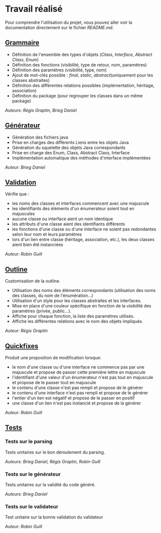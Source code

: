 # Travail réalisé

Pour comprendre l'utilisation du projet, vous pouvez aller voir la documentation directement sur le fichier *README.md*.

## [Grammaire](https://gitlab.insa-rennes.fr/Regis.Graptin/dsl-uml/-/blob/master/org.xtext.example.mydsl.parent/org.xtext.example.mydsl/src/org/xtext/example/mydsl/Uml.xtext)

- Définition de l'ensemble des types d'objets (*Class*, *Interface*, *Abstract Class*, *Enum*)
- Définition des fonctions (visibilité, type de retour, nom, paramètres)
- Définition des paramètres (visibilité, type, nom)
- Ajout de mot-clés possible : *final*, *static*, *abstract*(uniquement pour les classes abstraites)
- Définition des différentes relations possibles (implémentation, héritage, association)
- Définition du package (pour regrouper les classes dans un même package)

_Auteurs: Régis Graptin, Brieg Daniel_

## [Générateur](https://gitlab.insa-rennes.fr/Regis.Graptin/dsl-uml/-/blob/master/org.xtext.example.mydsl.parent/org.xtext.example.mydsl/src/org/xtext/example/mydsl/generator/UmlGenerator.xtend)

- Génération des fichiers java
- Prise en charges des différents Liens entre les objets Java 
- Génération du squelette des objets Java correspondants
- Prise en charge des Enum, Class, Abstract Class, Interface
- Implémentation automatique des méthodes d'interface implémentées

_Auteur: Brieg Daniel_
## [Validation](https://gitlab.insa-rennes.fr/Regis.Graptin/dsl-uml/-/blob/master/org.xtext.example.mydsl.parent/org.xtext.example.mydsl/src/org/xtext/example/mydsl/validation/UmlValidator.java)

Vérifie que :
- les noms des classes et interfaces commencent avec une majuscule
- les identifiants des éléments d'un énumerateur soient tout en majuscules
- aucune classe ou interface aient un nom identique
- les attributs d'une classe aient des identifiants différents
- les fonctions d'une classe ou d'une interface ne soient pas redondantes selon leur nom et leurs paramètres
- lors d'un lien entre classe (héritage, association, etc.), les deux classes aient bien été instanciées

_Auteur: Robin Guill_

## [Outline](https://gitlab.insa-rennes.fr/Regis.Graptin/dsl-uml/-/blob/master/org.xtext.example.mydsl.parent/org.xtext.example.mydsl.ui/src/org/xtext/example/mydsl/ui/outline/UmlOutlineTreeProvider.java)

Customisation de la outline.
- Utilisation des noms des éléments correspondants (utilisation des noms des classes, du nom de l'énumération...)
- Utilisation d'un style pour les classes abstraites et les interfaces.
- Mise en place d'une couleur spécifique en fonction de la visibilité des paramètres (privée, public...).
- Affiche pour chaque fonction, la liste des paramètres utilisés.
- Affiche les différentes relations avec le nom des objets impliqués.

_Auteur: Régis Graptin_

## [Quickfixes](https://gitlab.insa-rennes.fr/Regis.Graptin/dsl-uml/-/blob/master/org.xtext.example.mydsl.parent/org.xtext.example.mydsl.ui/src/org/xtext/example/mydsl/ui/quickfix/UmlQuickfixProvider.java)

Produit une proposition de modification lorsque: 
- le nom d'une classe ou d'une interface ne commence pas par une majuscule et propose de passer cette première lettre en majuscule
- l'identifiant d'une valeur d'un énumerateur n'est pas tout en majuscule et propose de le passer tout en majuscule
- le contenu d'une classe n'est pas rempli et propose de le générer
- le contenu d'une interface n'est pas rempli et propose de le générer
- l'entier d'un lien est négatif et propose de le passer en positif
- une classe d'un lien n'est pas instancié et propose de la générer

_Auteur: Robin Guill_

## [Tests](https://gitlab.insa-rennes.fr/Regis.Graptin/dsl-uml/-/tree/master/org.xtext.example.mydsl.parent/org.xtext.example.mydsl.tests/src/org/xtext/example/mydsl/tests)

### Tests sur le parsing

Tests unitaires sur le bon déroulement du parsing.

_Auteurs: Brieg Daniel, Régis Graptin, Robin Guill_

### Tests sur le générateur
Tests unitaires sur la validité du code généré.

_Auteurs: Brieg Daniel_
### Tests sur le validateur

Test unitaire sur la bonne validation du validateur

_Auteur: Robin Guill_